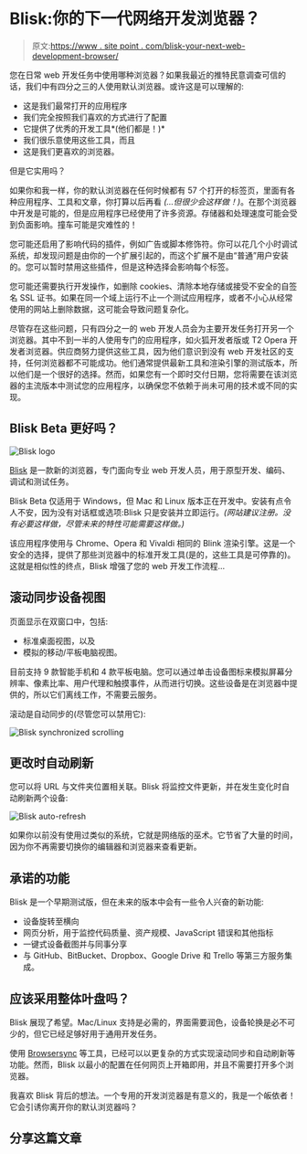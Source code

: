 # Blisk:你的下一代网络开发浏览器？

> 原文:[https://www . site point . com/blisk-your-next-web-development-browser/](https://www.sitepoint.com/blisk-your-next-web-development-browser/)

您在日常 web 开发任务中使用哪种浏览器？如果我最近的推特民意调查可信的话，我们中有四分之三的人使用默认浏览器。或许这是可以理解的:

*   这是我们最常打开的应用程序
*   我们完全按照我们喜欢的方式进行了配置
*   它提供了优秀的开发工具*(他们都是！)*
*   我们很乐意使用这些工具，而且
*   这是我们更喜欢的浏览器。

但是它实用吗？

如果你和我一样，你的默认浏览器在任何时候都有 57 个打开的标签页，里面有各种应用程序、工具和文章，你打算以后再看 *(…但很少会这样做！)*。在那个浏览器中开发是可能的，但是应用程序已经使用了许多资源。存储器和处理速度可能会受到负面影响。撞车可能是灾难性的！

您可能还启用了影响代码的插件，例如广告或脚本修饰符。你可以花几个小时调试系统，却发现问题是由你的一个扩展引起的，而这个扩展不是由“普通”用户安装的。您可以暂时禁用这些插件，但是这种选择会影响每个标签。

您可能还需要执行开发操作，如删除 cookies、清除本地存储或接受不安全的自签名 SSL 证书。如果在同一个域上运行不止一个测试应用程序，或者不小心从经常使用的网站上删除数据，这可能会导致问题复杂化。

尽管存在这些问题，只有四分之一的 web 开发人员会为主要开发任务打开另一个浏览器。其中不到一半的人使用专门的应用程序，如火狐开发者版或 T2 Opera 开发者浏览器。供应商努力提供这些工具，因为他们意识到没有 web 开发社区的支持，任何浏览器都不可能成功。他们通常提供最新工具和渲染引擎的测试版本，所以他们是一个很好的选择。然而，如果您有一个即时交付日期，您将需要在该浏览器的主流版本中测试您的应用程序，以确保您不依赖于尚未可用的技术或不同的实现。

## Blisk Beta 更好吗？

![Blisk logo](../Images/045452acde71663fd06e227b5999fc84.png)

[Blisk](https://blisk.io/) 是一款新的浏览器，专门面向专业 web 开发人员，用于原型开发、编码、调试和测试任务。

Blisk Beta 仅适用于 Windows，但 Mac 和 Linux 版本正在开发中。安装有点令人不安，因为没有对话框或选项:Blisk 只是安装并立即运行。*(网站建议注册。没有必要这样做，尽管未来的特性可能需要这样做。)*

该应用程序使用与 Chrome、Opera 和 Vivaldi 相同的 Blink 渲染引擎。这是一个安全的选择，提供了那些浏览器中的标准开发工具(是的，这些工具是可停靠的)。这就是相似性的终点，Blisk 增强了您的 web 开发工作流程…

## 滚动同步设备视图

页面显示在双窗口中，包括:

*   标准桌面视图，以及
*   模拟的移动/平板电脑视图。

目前支持 9 款智能手机和 4 款平板电脑。您可以通过单击设备图标来模拟屏幕分辨率、像素比率、用户代理和触摸事件，从而进行切换。这些设备是在浏览器中提供的，所以它们离线工作，不需要云服务。

滚动是自动同步的(尽管您可以禁用它):

![Blisk synchronized scrolling](../Images/b8991b955f701266bf04afe1865b4740.png)

## 更改时自动刷新

您可以将 URL 与文件夹位置相关联。Blisk 将监控文件更新，并在发生变化时自动刷新两个设备:

![Blisk auto-refresh](../Images/23805e6f3aa7fba00e4fae5c34aa9be7.png)

如果你以前没有使用过类似的系统，它就是网络版的巫术。它节省了大量的时间，因为你不再需要切换你的编辑器和浏览器来查看更新。

## 承诺的功能

Blisk 是一个早期测试版，但在未来的版本中会有一些令人兴奋的新功能:

*   设备旋转至横向
*   网页分析，用于监控代码质量、资产规模、JavaScript 错误和其他指标
*   一键式设备截图并与同事分享
*   与 GitHub、BitBucket、Dropbox、Google Drive 和 Trello 等第三方服务集成。

## 应该采用整体叶盘吗？

Blisk 展现了希望。Mac/Linux 支持是必需的，界面需要润色，设备轮换是必不可少的，但它已经足够好用于通用开发任务。

使用 [Browsersync](https://www.browsersync.io/) 等工具，已经可以以更复杂的方式实现滚动同步和自动刷新等功能。然而，Blisk 以最小的配置在任何网页上开箱即用，并且不需要打开多个浏览器。

我喜欢 Blisk 背后的想法。一个专用的开发浏览器是有意义的，我是一个皈依者！它会引诱你离开你的默认浏览器吗？

## 分享这篇文章